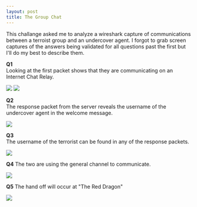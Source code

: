 ```yaml
---
layout: post
title: The Group Chat
---
```


<p class="message">
  This challange asked me to analyze a wireshark capture of communications between a terroist group and an undercover agent.
  I forgot to grab screen captures of the answers being validated for all questions past the first but I'll do my best to describe them.
</p>

**Q1**\
Looking at the first packet shows that they are communicating on an Internet Chat Relay.

<img src="https://raw.githubusercontent.com/lukej2680/lukej2680.github.io/master/_images/ncl_fall2020/network_traffic_analysis/thegroupchat_q1_screenshot.png">
<img src="https://raw.githubusercontent.com/lukej2680/lukej2680.github.io/master/_images/ncl_fall2020/network_traffic_analysis/thegroupchat_q1_proof.png">

**Q2**\
The response packet from the server reveals the username of the undercover agent in the welcome message.

<img src="https://raw.githubusercontent.com/lukej2680/lukej2680.github.io/master/_images/ncl_fall2020/network_traffic_analysis/thegroupchat_q2_screenshot.png">

**Q3**\
The username of the terrorist can be found in any of the response packets.

<img src="https://raw.githubusercontent.com/lukej2680/lukej2680.github.io/master/_images/ncl_fall2020/network_traffic_analysis/thegroupchat_q3_screenshot.png">

**Q4**
The two are using the general channel to communicate.

<img src="https://raw.githubusercontent.com/lukej2680/lukej2680.github.io/master/_images/ncl_fall2020/network_traffic_analysis/thegroupchat_q3_screenshot.png">

**Q5**
The hand off will occur at "The Red Dragon"

<img src="https://raw.githubusercontent.com/lukej2680/lukej2680.github.io/master/_images/ncl_fall2020/network_traffic_analysis/thegroupchat_q4_screenshot.png">
